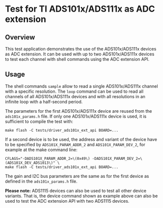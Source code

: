 # Test for TI ADS101x/ADS111x as ADC extension

## Overview

This test application demonstrates the use of the ADS101x/ADS111x devices
as ADC extension. It can be used with up to two ADS101x/ADS111x devices to
test each channel with shell commands using the ADC extension API.

## Usage

The shell commands `sample` allow to read a single ADS101x/ADS111x channel
with a specific resolution. The `loop` command can be used to read all
channels of all ADS101x/ADS111x devices and with all resolutions in an
infinite loop with a half-second period.

The parameters for the first ADS101x/ADS111x device are reused from the
`ads101x_params.h` file. If only one ADS101x/ADS111x device is used, it is
sufficient to compile the test with:

```
make flash -C tests/driver_ads101x_ext_api BOARD=...
```

If a second device is to be used, the address and variant of the device
have to be specified by `ADS101X_PARAM_ADDR_2` and `ADS101X_PARAM_DEV_2`,
for example at the make command line:

```
CFLAGS="-DADS101X_PARAM_ADDR_2=\(0x49\) -DADS101X_PARAM_DEV_2=\(ADS101X_DEV_ADS1013\)" \
make flash -C tests/driver_ads101x_ext_api BOARD=...
```

The gain and I2C bus parameters are the same as for the first device as
defined in the `ads101x_params.h` file.

**Please note:** ADS1115 devices can also be used to test all other device
variants. That is, the device command shown as example above can also be used to
test the ADC extension API with two ADS1115 devices.
